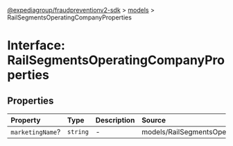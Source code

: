 [@expediagroup/fraudpreventionv2-sdk](../../index.md) > [models](../index.md) > RailSegmentsOperatingCompanyProperties

# Interface: RailSegmentsOperatingCompanyProperties

## Properties

| Property | Type | Description | Source |
| :------ | :------ | :------ | :------ |
| `marketingName`? | `string` | - | models/RailSegmentsOperatingCompany.ts:42 |
